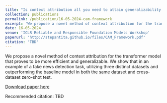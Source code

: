 ```yaml
---
title: "Is context attribution all you need to attain generalizability in non-fine-tuned transformer? A Framework for Fake News Detection in Cross dataset Evaluation Settings"
collection: publications
permalink: /publication/16-05-2024-cam-framework
excerpt: 'We propose a novel method of context attribution for the transformer model that proves to be more efficient and generalizable. We show that in an example of a fake news detection task, utilizing three distinct datasets and outperforming the baseline model in both the same dataset and cross-dataset zero-shot test.'
date: 16-05-2024
venue: 'ICLR Reliable and Responsible Foundation Models Workshop'
paperurl: 'http://stepantita.github.io/files/CAM_Framework.pdf'
citation: 'TBD'
---
```

We propose a novel method of context attribution for the transformer model that proves to be more efficient and generalizable. We show that in an example of a fake news detection task, utilizing three distinct datasets and outperforming the baseline model in both the same dataset and cross-dataset zero-shot test.

[Download paper here](http://stepantita.github.io/files/SpaceModel.pdf)

Recommended citation: TBD
